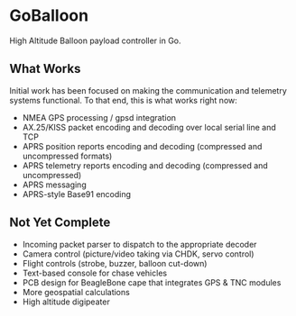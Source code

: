 GoBalloon
=========

High Altitude Balloon payload controller in Go.   

What Works
----------
Initial work has been focused on making the communication and telemetry systems functional.  To that end, this is what works right now:

* NMEA GPS processing / gpsd integration
* AX.25/KISS packet encoding and decoding over local serial line and TCP
* APRS position reports encoding and decoding (compressed and uncompressed formats)
* APRS telemetry reports encoding and decoding (compressed and uncompressed)
* APRS messaging
* APRS-style Base91 encoding

Not Yet Complete
----------------
* Incoming packet parser to dispatch to the appropriate decoder
* Camera control (picture/video taking via CHDK, servo control)
* Flight controls (strobe, buzzer, balloon cut-down)
* Text-based console for chase vehicles
* PCB design for BeagleBone cape that integrates GPS & TNC modules
* More geospatial calculations
* High altitude digipeater
